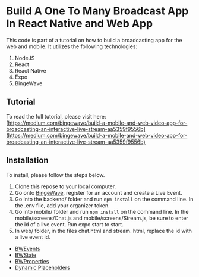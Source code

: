 # Build A One To Many Broadcast App In React Native and Web App

This code is part of a tutorial on how to build a broadcasting app for the web and mobile. It utilizes the following technologies:

 1. NodeJS
 2. React
 3. React Native
 4. Expo
 5. BingeWave

## Tutorial

To read the full tutorial, please visit here: [https://medium.com/bingewave/build-a-mobile-and-web-video-app-for-broadcasting-an-interactive-live-stream-aa5359f9556b](https://medium.com/bingewave/build-a-mobile-and-web-video-app-for-broadcasting-an-interactive-live-stream-aa5359f9556b)

## Installation
To install, please follow the steps below.

 1. Clone this repose to your local computer.
 2. Go onto [BingeWave](https://developers.bingewave.com/), register for an account and create a Live Event. 
 3. Go into the backend/ folder and run `npm install` on the command line. In the .env file, add your organizer token.
 4. Go into mobile/ folder and run `npm install` on the command line. In the mobile/screens/Chat.js and mobile/screens/Stream.js, be sure to enter the id of a live event. Run expo start to start.
 5. In web/ folder, in the files chat.html and stream. html, replace the id with a live event id.

- [BWEvents](https://developers.bingewave.com/javascript/bwevents)
- [BWState](https://developers.bingewave.com/javascript/bwstate)
- [BWProperties](https://developers.bingewave.com/javascript/bwproperties)
- [Dynamic Placeholders](https://developers.bingewave.com/javascript/placeholders)
